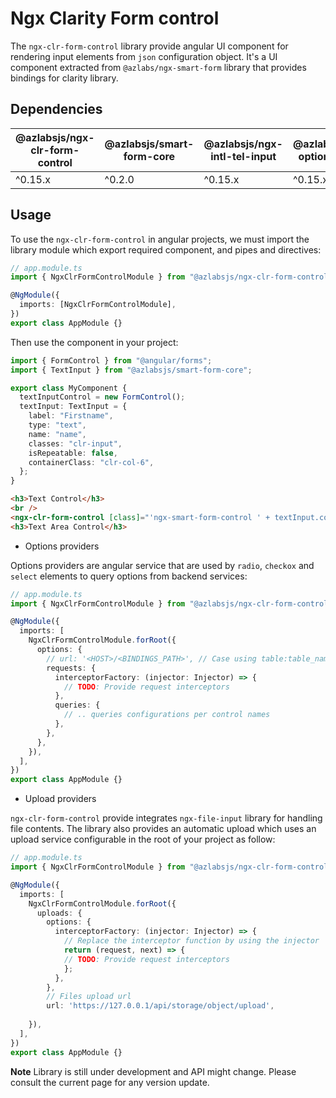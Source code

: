 # Ngx Clarity Form control

The `ngx-clr-form-control` library provide angular UI component for rendering input elements from `json` configuration object. It's a UI component extracted from `@azlabs/ngx-smart-form` library that provides bindings for clarity library.

## Dependencies

| @azlabsjs/ngx-clr-form-control | @azlabsjs/smart-form-core | @azlabsjs/ngx-intl-tel-input | @azlabsjs/ngx-options-input | @azlabsjs/ngx-file-input | Angular |
| ------------------------------ | ------------------------- | ---------------------------- | --------------------------- | ------------------------ | ------- |
| ^0.15.x                        | ^0.2.0                    | ^0.15.x                      | ^0.15.x                     | ^0.15.x                  | ^15.0   |

## Usage

To use the `ngx-clr-form-control` in angular projects, we must import the library module which export required component, and pipes and directives:

```ts
// app.module.ts
import { NgxClrFormControlModule } from "@azlabsjs/ngx-clr-form-control";

@NgModule({
  imports: [NgxClrFormControlModule],
})
export class AppModule {}
```

Then use the component in your project:

```ts
import { FormControl } from "@angular/forms";
import { TextInput } from "@azlabsjs/smart-form-core";

export class MyComponent {
  textInputControl = new FormControl();
  textInput: TextInput = {
    label: "Firstname",
    type: "text",
    name: "name",
    classes: "clr-input",
    isRepeatable: false,
    containerClass: "clr-col-6",
  };
}
```

```html
<h3>Text Control</h3>
<br />
<ngx-clr-form-control [class]="'ngx-smart-form-control ' + textInput.containerClass" [hidden]="textInput.hidden" [control]="textInputControl" [inputConfig]="textInput"></ngx-clr-form-control>
<h3>Text Area Control</h3>
```

- Options providers

Options providers are angular service that are used by `radio`, `checkox` and `select` elements to query options from backend services:

```ts
// app.module.ts
import { NgxClrFormControlModule } from "@azlabsjs/ngx-clr-form-control";

@NgModule({
  imports: [
    NgxClrFormControlModule.forRoot({
      options: {
        // url: '<HOST>/<BINDINGS_PATH>', // Case using table:table_name configuration option, this configuration is required for sending queries to the server
        requests: {
          interceptorFactory: (injector: Injector) => {
            // TODO: Provide request interceptors
          },
          queries: {
            // .. queries configurations per control names
          },
        },
      },
    }),
  ],
})
export class AppModule {}
```

- Upload providers

`ngx-clr-form-control` provide integrates `ngx-file-input` library for handling file contents. The library also provides an automatic upload which uses an upload service configurable in the root of your project as follow:

```ts
// app.module.ts
import { NgxClrFormControlModule } from "@azlabsjs/ngx-clr-form-control";

@NgModule({
  imports: [
    NgxClrFormControlModule.forRoot({
      uploads: {
        options: {
          interceptorFactory: (injector: Injector) => {
            // Replace the interceptor function by using the injector
            return (request, next) => {
            // TODO: Provide request interceptors
            };
          },
        },
        // Files upload url
        url: 'https://127.0.0.1/api/storage/object/upload',
      
    }),
  ],
})
export class AppModule {}
```

**Note** Library is still under development and API might change. Please consult the current page for any version update.